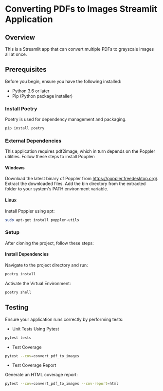 # Converting PDFs to Images Streamlit Application

## Overview

This is a Streamlit app that can convert multiple PDFs to grayscale images all at once.

## Prerequisites

Before you begin, ensure you have the following installed:
- Python 3.6 or later
- Pip (Python package installer)

### Install Poetry

Poetry is used for dependency management and packaging.

```bash
pip install poetry
```

### External Dependencies
This application requires pdf2image, which in turn depends on the Poppler utilities. Follow these steps to install Poppler:

#### Windows
Download the latest binary of Poppler from https://poppler.freedesktop.org/.
Extract the downloaded files.
Add the bin directory from the extracted folder to your system's PATH environment variable.

#### Linux 
Install Poppler using apt:
```bash
sudo apt-get install poppler-utils
```

### Setup

After cloning the project, follow these steps:

#### Install Dependencies
Navigate to the project directory and run:

```bash
poetry install
```

Activate the Virtual Environment:

```bash
poetry shell
```

## Testing

Ensure your application runs correctly by performing tests:

- Unit Tests Using Pytest
```bash
pytest tests
```

- Test Coverage
```bash
pytest --cov=convert_pdf_to_images
```

- Test Coverage Report

Generate an HTML coverage report:

```bash
pytest --cov=convert_pdf_to_images --cov-report=html
```

